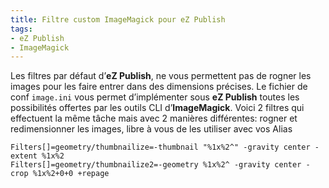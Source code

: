 ```yaml
---
title: Filtre custom ImageMagick pour eZ Publish
tags:
- eZ Publish
- ImageMagick
---
```

Les filtres par défaut d’**eZ Publish**, ne vous permettent pas de rogner les images pour les faire entrer dans des dimensions précises. Le fichier de conf `image.ini` vous permet d’implémenter sous **eZ Publish** toutes les possibilités offertes par les outils CLI d’**ImageMagick**. Voici 2 filtres qui effectuent la même tâche mais avec 2 manières différentes: rogner et redimensionner les images, libre à vous de les utiliser avec vos Alias

    Filters[]=geometry/thumbnailize=-thumbnail "%1x%2^" -gravity center -extent %1x%2
    Filters[]=geometry/thumbnailize2=-geometry %1x%2^ -gravity center -crop %1x%2+0+0 +repage